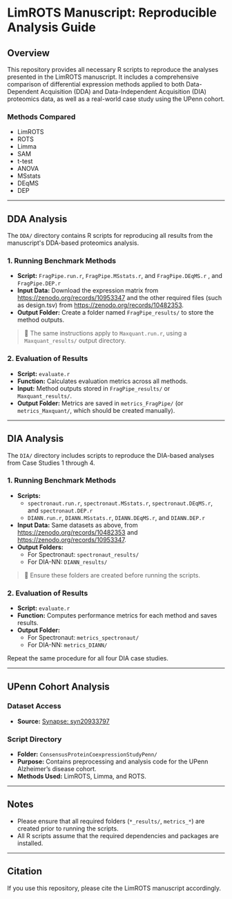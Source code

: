 # LimROTS Manuscript: Reproducible Analysis Guide

## Overview

This repository provides all necessary R scripts to reproduce the analyses presented in the LimROTS manuscript. It includes a comprehensive comparison of differential expression methods applied to both Data-Dependent Acquisition (DDA) and Data-Independent Acquisition (DIA) proteomics data, as well as a real-world case study using the UPenn cohort.

### Methods Compared

- LimROTS
- ROTS
- Limma
- SAM
- t-test
- ANOVA
- MSstats
- DEqMS
- DEP

---

## DDA Analysis

The `DDA/` directory contains R scripts for reproducing all results from the manuscript's DDA-based proteomics analysis.

### 1. Running Benchmark Methods

- **Script:** `FragPipe.run.r`, `FragPipe.MSstats.r`, and `FragPipe.DEqMS.r` , and `FragPipe.DEP.r`
- **Input Data:** Download the expression matrix from https://zenodo.org/records/10953347 and the other required files (such as design.tsv) from https://zenodo.org/records/10482353.
- **Output Folder:** Create a folder named `FragPipe_results/` to store the method outputs.

> 📌 The same instructions apply to `Maxquant.run.r`, using a `Maxquant_results/` output directory.

### 2. Evaluation of Results

- **Script:** `evaluate.r`
- **Function:** Calculates evaluation metrics across all methods.
- **Input:** Method outputs stored in `FragPipe_results/` or `Maxquant_results/`.
- **Output Folder:** Metrics are saved in `metrics_FragPipe/` (or `metrics_Maxquant/`, which should be created manually).

---

## DIA Analysis

The `DIA/` directory includes scripts to reproduce the DIA-based analyses from Case Studies 1 through 4.

### 1. Running Benchmark Methods

- **Scripts:** 
  - `spectronaut.run.r`, `spectronaut.MSstats.r`, `spectronaut.DEqMS.r`, and `spectronaut.DEP.r`
  - `DIANN.run.r`, `DIANN.MSstats.r`, `DIANN.DEqMS.r`, and `DIANN.DEP.r`
- **Input Data:** Same datasets as above, from https://zenodo.org/records/10482353 and https://zenodo.org/records/10953347.
- **Output Folders:** 
  - For Spectronaut: `spectronaut_results/`
  - For DIA-NN: `DIANN_results/`

> 📌 Ensure these folders are created before running the scripts.

### 2. Evaluation of Results

- **Script:** `evaluate.r`
- **Function:** Computes performance metrics for each method and saves results.
- **Output Folder:** 
  - For Spectronaut: `metrics_spectronaut/`
  - For DIA-NN: `metrics_DIANN/`

Repeat the same procedure for all four DIA case studies.

---

## UPenn Cohort Analysis

### Dataset Access

- **Source:** [Synapse: syn20933797](https://www.synapse.org/Synapse:syn20933797/wiki/596247)

### Script Directory

- **Folder:** `ConsensusProteinCoexpressionStudyPenn/`
- **Purpose:** Contains preprocessing and analysis code for the UPenn Alzheimer’s disease cohort.
- **Methods Used:** LimROTS, Limma, and ROTS.

---

## Notes

- Please ensure that all required folders (`*_results/`, `metrics_*`) are created prior to running the scripts.
- All R scripts assume that the required dependencies and packages are installed.

---

## Citation

If you use this repository, please cite the LimROTS manuscript accordingly.

